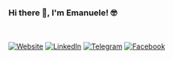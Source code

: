 ### Hi there 👋, I'm Emanuele! 🤓

<br>
<p>
  <a href="https://ballarin.cc/" target="_blank"><img align="center" alt="Website" src="https://img.shields.io/badge/ballarin.cc-grey?style=for-the-badge&logo=data%3Aimage%2Fpng%3Bbase64%2CiVBORw0KGgoAAAANSUhEUgAAAEgAAABICAMAAABiM0N1AAABVlBMVEVHcEy%2Ff0L%2FnBD%2FnhD%2FnBH%2Ftx7%2FuR%2F%2FuB%2F%2FuSD%2FnxH%2FuB%2F%2FuiD%2FnBDuohcvS58%2FWqNEar08WaOieDf4hAj9jAf%2BiAX8nA%2F%2FhgP%2FhwT%2FgwL%2FggH%2FvyT%2FxCn%2FyS%2F%2Fzjb%2F0z%2F%2F2Ej%2F3VP%2B4F3%2F5Wj%2F6XL%2BuCHy1lvjy1v%2F63rxy0KhoYOMlZd3kLx9j67Bt3bu3HFthbtkj9pdiNWztpRWgNBQeMnRx3f97YHhvD5Xdbmfp7y%2Bw87O0dXZ3N6wuMuHl77zwC7h4%2Bbo6uzu8PG0o1z29%2Fjv4oJneJf7shxXWmotLkAeIjt5e30TFSsuM1BHbsJGSFtjaHfTpC5LabI3P2U%2BY7lNYZE3Wa%2BVkWV9b1e7iSjTlBrfrijttSWji0f2tSD%2FpRP%2BrBi%2FnTX%2FnRD%2Flgugbh5cMA%2F%2FkQgrCAlwPxWKUx5DDg3%2FigVVFRH9uThuGxb%2FgQH%2F%2F%2F%2Blw9x%2FAAAAG3RSTlMABhYuS3eKqrxk1eoh%2Bjmj8v3%2BtaOMddLld%2B7MMMQqAAAHYklEQVR42rzRhXXDQBAE0OQY3IFZzOq%2Fu9zeZmVmGDPovxnp54v5DXmRYFxIpbUxWispOHuuB7fa%2Bfl8vogJb7zTlj%2FajVnto7GcEjWv7SO9ZtLN5xFZ7Qew%2BdzJ2b1tpAMlIutddpaTd7USBhlCNpA13EL%2BKSNu11F%2BHhkitrvnHTX36kYpbo6YXRCbKMOvznLgRIaQZJsk4UEaUiA5ccWBWVCHmOQgREEpmCfuc5BJKUjdlsiJs04ZDFEw77LEHTpUh5gsJM0Q2pVCyfFThxncdeAEYRekSMJ1hp1AKsfrte%2FsmFMJr12uLpwgKFSUZVGQU2UVhqikgN9ROj1N07C6bNoupG%2BHERxighedcWh7%2BL1tyvrsOJnPYdgfF2W12DgMBdEy03v6WpTdam0pG9mSOWB26P9%2FZUfyBtUGZ3LuXNEPoX%2F%2BD8dyfzecDezXtZytTn50c4O3y4N7w6zY1zfVDsY5Y45GDfXP%2F%2FZ%2F4AyBgax1zaPfX2blHg4CATQiDmxCUNu2qeD4QF0NwtCcT5fiKw4ZQwiwHDI6inR292Y4wFDPl0pJGYRAOcw1HMNymQNMGEBW0vcoUCBh4e52s3SLQBFh4HgyTpI0TZNY%2BRQkOtyAhhQc6iujJ0ksPZAYiV4Hb7cbzuk1QBkHJ1BwjfUASlqYK3vScyY25sZCmV4GSwUg8Qyg69PN4bh%2Fe42mDHlU71MyhjeWlDPu9iAXb6mMIcdS9ZUUMrFp9Pp2f77pbIZAMIY9R%2BZFWVQKJF%2FwPpIOxIUPjqog5rInhZzpSLNNb%2BgsqrgxAiSLumnqOo%2BNkwtCbJsQwU2dOK%2BLpqyLnoRCvIrQ23bNBqMpby0YIed1N5%2FDTOAMWt62DKPFmwAyqZv5vCvrPDWRrJZPR4PNup0%2FLrJqyVsv1iBVlF2ew9slaSLFDiQkvujqLp936E6Z9fBavqyyxeO5XrKn56ng8OuKaE2W5SrPV03Z6d5o264h6SeqO%2BvKptNiKbFwSAwJ3U%2Bfn05Pnl%2B43mlrDUoAUk3ZrFbw5sk%2FqsqoN1EgisJk01fWxdr2XRNN1HR40bQwSEzItmZJXSR3LigItP%2F%2FP%2By5I6vp8QXmHL45A4z0IM8YjwWEgR1M6M9HJG%2BAgEje29WvgUMrW532tMHSoLQHBUgKyBRJUhgBwQ56M0VQQLjMLn1FjjTPTcZ7Ci4vdYRZPxDF%2FLhHRG9r6I0I9whDqTV3keVsA9pzZnIgyGEy5fB4NER%2B1JMWu7%2B7QDjbTU60UGu1nhPlaIzBAObiwsFTIzLH47A0xA5zeTpVVYpkiGS%2F0wSD%2FRZj9Fn9VuoZxDgS35qQ%2BCFG06o6nUpmZ%2BANXbeuz2yTFmUlHASxMgVhbZgo%2Bmbbefhc16479AZ4%2FPdu09QHtKNNdEVtkdM%2BE8%2BBQaU5Dn0N%2B%2BpHkSzcHOqmce9%2Fyr4dte8NKnnEOUjIinCgl7jYFrKVcLLUN1s4TB4KNe%2FtyBE9ANTUVcYgBYj2Cn1m9pKZmuCnZomHUz%2B82jrIMZBVdQPQgwU9tp1U%2BsxYohutdaR1GOfCKWZTNZ2osZrOCiHlcWhtvfFZOJ9SqGsfLejuq7OVQBK9%2BnG89IERjv3EqfEEHzNLAspfxrH%2FyheOFALort%2B0bQcQSKVEbzLFi3Cg6Rikl8J8s70SHIC6FptW9OMJa7Okwzm7oUyaCAcMixJSkpobJjsfwLGFnvq%2F%2F9HXfxJQZWaMZ8y%2FXuygN1EgDOP4btmLSb0UCULXrnvAhG%2FAcY69llMXNIIIAAL1%2B5%2F2mXlGVlKNcQ%2F9k9oSm18EYjLvvL3vgsD3%2FdXvFVYCeF3iJAh273gbvf0BQ%2Bc1yWbf2ERCSpJUuJOFa%2BUs%2FeVSLx9XSlrrtyVDJ02yiYaMOSVSKjDCl0Fg%2Fi%2BciQAUUwyduaGh7%2BY%2BSU9SXuTyn4TM51qbS2z%2FxRe%2BQMGG0QFkDgPKpMxOUlRVVb0WqpfFv7U%2Fl%2F0CbeQBZXD2vDI%2Bt72SUFyhIlbQQmAagcakAwltBRXt8Jkxp1QSqG1THarqEImfaDFKcKjZPg%2BMckrnfFljl1mWSMpb14cDqGYNSGHkOLSJZ%2BRtPU8zSYYPNBqWnHZ%2FLoHq8g2nviGFeAOjndahMNylUkkJpa4DVYAa5cFBUMhIp8QdGvXDpQTK2zQdglU0sbIIDAoZOu6nNbvVlntNvfZR0X18gJJWHsuvuIcbPI3j6TkDp7U%2BL9hNSpJK%2B7CBpCzUFUWNCpzUU4WQgWNeGNsMuyUlLa%2BPakDEOnrqd0SFTGsbF4eauZJIpX0fNZQY0SKGIhnlzK%2BNR%2FNjW5JCoMKnsVXn0iFTtkc61yRF0cJd74MwyhtZ%2FhSFfZ9CIUPnqmRDIkUtSb1%2BKE2ogIFj07mSYR5JnWHZ6SlRIXM0jRvjuuWCogUMh3ohQUUyrnVjXOflkaJ1XqsZXtbNHhxQ0qKmD0QFjMOPc7tHSRFTHgkgZB7v2vYx3eOFXHPycP9G1Mx2R4g9u38jiha2xhxrZqKZ5fzv1pi25A%2Fi31%2FSX5wAg0Gy%2Fd2HAAAAAElFTkSuQmCC"/></a>
  <a href="https://www.linkedin.com/in/emaballarin/" target="_blank"><img align="center" alt="LinkedIn" src="https://img.shields.io/badge/LinkedIn-0077B5?style=for-the-badge&logo=linkedin&logoColor=white"/></a>
  <a href="https://t.me/emaballarin" target="_blank"><img align="center" alt="Telegram" src="https://img.shields.io/badge/Telegram-2CA5E0?style=for-the-badge&logo=telegram&logoColor=white"/></a>
  <a href="https://www.facebook.com/ehteqx" target="_blank"><img align="center" alt="Facebook" src="https://img.shields.io/badge/Facebook-1877F2?style=for-the-badge&logo=facebook&logoColor=white"/></a>
</p>
